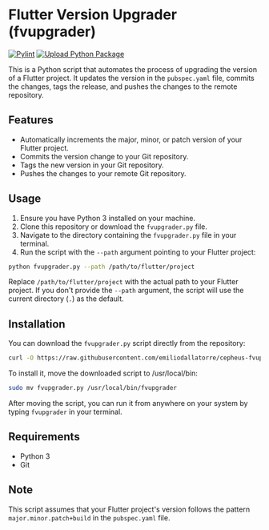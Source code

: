 # Flutter Version Upgrader (fvupgrader)

[![Pylint](https://github.com/emiliodallatorre/fvupgrader/actions/workflows/pylint.yml/badge.svg)](https://github.com/emiliodallatorre/fvupgrader/actions/workflows/pylint.yml)
[![Upload Python Package](https://github.com/emiliodallatorre/fvupgrader/actions/workflows/python-publish.yml/badge.svg)](https://github.com/emiliodallatorre/fvupgrader/actions/workflows/python-publish.yml)

This is a Python script that automates the process of upgrading the version of a Flutter project. It updates the version in the `pubspec.yaml` file, commits the changes, tags the release, and pushes the changes to the remote repository.

## Features

- Automatically increments the major, minor, or patch version of your Flutter project.
- Commits the version change to your Git repository.
- Tags the new version in your Git repository.
- Pushes the changes to your remote Git repository.

## Usage

1. Ensure you have Python 3 installed on your machine.
2. Clone this repository or download the `fvupgrader.py` file.
3. Navigate to the directory containing the `fvupgrader.py` file in your terminal.
4. Run the script with the `--path` argument pointing to your Flutter project:

```bash
python fvupgrader.py --path /path/to/flutter/project
```

Replace `/path/to/flutter/project` with the actual path to your Flutter project. If you don't provide the `--path` argument, the script will use the current directory (`.`) as the default.

## Installation

You can download the `fvupgrader.py` script directly from the repository:

```bash
curl -O https://raw.githubusercontent.com/emiliodallatorre/cepheus-fvupgrader-python/main/fvupgrader.py
```

To install it, move the downloaded script to /usr/local/bin:

```bash
sudo mv fvupgrader.py /usr/local/bin/fvupgrader
```

After moving the script, you can run it from anywhere on your system by typing `fvupgrader` in your terminal.

## Requirements

- Python 3
- Git

## Note

This script assumes that your Flutter project's version follows the pattern `major.minor.patch+build` in the `pubspec.yaml` file.
